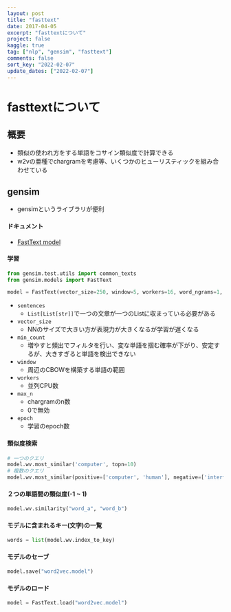 ```yaml
---
layout: post
title: "fasttext"
date: 2017-04-05
excerpt: "fasttextについて"
project: false
kaggle: true
tag: ["nlp", "gensim", "fasttext"]
comments: false
sort_key: "2022-02-07"
update_dates: ["2022-02-07"]
---
```


# fasttextについて

## 概要
 - 類似の使われ方をする単語をコサイン類似度で計算できる
 - w2vの亜種でchargramを考慮等、いくつかのヒューリスティックを組み合わせている

## gensim
 - gensimというライブラリが便利

#### ドキュメント
 - [FastText model](https://radimrehurek.com/gensim/models/fasttext.html)

#### 学習

```python
from gensim.test.utils import common_texts
from gensim.models import FastText

model = FastText(vector_size=250, window=5, workers=16, word_ngrams=1, max_n=0, min_count=10, sentences: List[List[str]], epochs=1)
```
 - `sentences`
   - `List[List[str]]`で一つの文章が一つのListに収まっている必要がある
 - `vector_size`
   - NNのサイズで大きい方が表現力が大きくなるが学習が遅くなる
 - `min_count`
   - 増やすと頻出でフィルタを行い、変な単語を掴む確率が下がり、安定するが、大きすぎると単語を検出できない
 - `window`
   - 周辺のCBOWを構築する単語の範囲
 - `workers`
   - 並列CPU数
 - `max_n`
   - chargramのn数
   - 0で無効
 - `epoch`
   - 学習のepoch数

#### 類似度検索

```python
# 一つのクエリ
model.wv.most_similar('computer', topn=10)
# 複数のクエリ
model.wv.most_similar(positive=['computer', 'human'], negative=['interface'])
```

#### ２つの単語間の類似度(-1 ~ 1)

```python
model.wv.similarity("word_a", "word_b")
```

#### モデルに含まれるキー(文字)の一覧

```python
words = list(model.wv.index_to_key)
```

#### モデルのセーブ

```python
model.save("word2vec.model")
```

#### モデルのロード

```python
model = FastText.load("word2vec.model")
```
